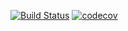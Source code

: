 [![Build Status](https://travis-ci.com/testowanieaplikacjijavaug/laboratorium-9-mickulis.svg?branch=master)](https://travis-ci.com/testowanieaplikacjijavaug/laboratorium-9-mickulis)
[![codecov](https://codecov.io/gh/testowanieaplikacjijavaug/laboratorium-9-mickulis/branch/master/graph/badge.svg)](https://codecov.io/gh/testowanieaplikacjijavaug/laboratorium-9-mickulis)